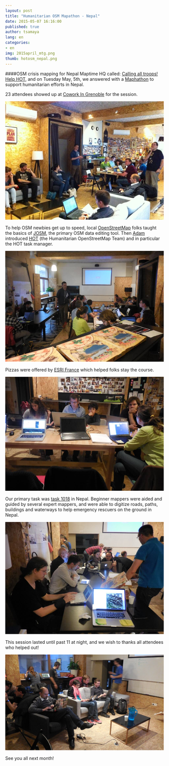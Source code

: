 ```yaml
---
layout: post
title: "Humanitarian OSM Mapathon - Nepal"
date: 2015-05-07 16:16:00
published: true
author: tsamaya
lang: en
categories:
- en
img: 2015april_mtg.png
thumb: hotosm_nepal.png
---
```


####OSM crisis mapping for Nepal
Maptime HQ called: [Calling all troops! Help HOT](http://maptime.io/blog/2015/04/27/help-HOT/), and on Tuesday  May, 5th, we answered with a [Maphathon](http://www.meetup.com/MaptimeAlpes/events/222128203/) to support humanitarian efforts in Nepal.
<!--more-->
23 attendees showed up at [Cowork In Grenoble](http://www.co-work.fr/) for the session.

![image](/assets/img/blog/hotosm_nepal/hotosmnepal01.jpg)

To help OSM newbies get up to speed, local [OpenStreetMap](https://www.openstreetmap.org/) folks taught the basics of [JOSM](https://josm.openstreetmap.de/), the primary OSM data editing tool. Then [Adam](https://github.com/abenrob) introduced [HOT](http://hotosm.org/) (the Humanitarian OpenStreetMap Team) and in particular the HOT task manager.

![image](/assets/img/blog/hotosm_nepal/hotosmnepal02.jpg)

Pizzas were offered by [ESRI France](http://www.esrifrance.fr/) which helped folks stay the course.

![image](/assets/img/blog/hotosm_nepal/hotosmnepal03.jpg)

Our primary task was [task 1018](http://tasks.hotosm.org/project/1018) in Nepal. Beginner mappers were aided and guided by several expert mappers, and were able to digitize roads, paths, buildings and waterways to help emergency rescuers on the ground in Nepal.

![image](/assets/img/blog/hotosm_nepal/hotosmnepal04.jpg)

This session lasted until past 11 at night, and we wish to thanks all attendees who helped out!

![image](/assets/img/blog/hotosm_nepal/hotosmnepal05.jpg)

See you all next month!
